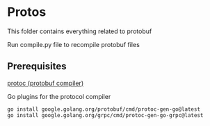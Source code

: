 # Protos

This folder contains everything related to protobuf

Run compile.py file to recompile protobuf files 

## Prerequisites

[protoc (protobuf compiler)](https://github.com/protocolbuffers/protobuf/releases)

Go plugins for the protocol compiler
```
go install google.golang.org/protobuf/cmd/protoc-gen-go@latest
go install google.golang.org/grpc/cmd/protoc-gen-go-grpc@latest
```